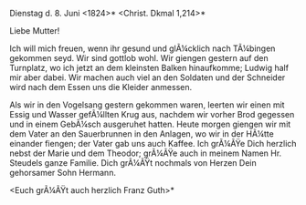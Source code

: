  Dienstag d. 8. Juni <1824>*
 <Christ. Dkmal 1,214>*

Liebe Mutter!

Ich will mich freuen, wenn ihr gesund und glÃ¼cklich nach TÃ¼bingen gekommen seyd. Wir sind gottlob wohl. Wir giengen gestern auf den Turnplatz, wo ich jetzt an dem kleinsten Balken hinaufkomme; Ludwig half mir aber dabei. Wir machen auch viel an den Soldaten und der Schneider wird nach dem Essen uns die Kleider anmessen.

Als wir in den Vogelsang gestern gekommen waren, leerten wir einen mit Essig und Wasser gefÃ¼llten Krug aus, nachdem wir vorher Brod gegessen und in einem GebÃ¼sch ausgeruhet hatten. Heute morgen giengen wir mit dem Vater an den Sauerbrunnen in den Anlagen, wo wir in der HÃ¼tte einander fiengen; der Vater gab uns auch Kaffee. Ich grÃ¼ÃŸe Dich herzlich nebst der Marie und dem Theodor; grÃ¼ÃŸe auch in meinem Namen Hr. Steudels ganze Familie. 
Dich grÃ¼ÃŸt nochmals von Herzen
 Dein gehorsamer Sohn Hermann.

<Euch grÃ¼ÃŸt auch herzlich
 Franz Guth>*
